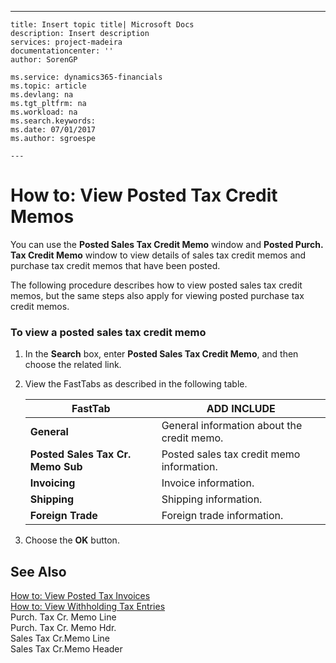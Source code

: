 ---
    title: Insert topic title| Microsoft Docs
    description: Insert description
    services: project-madeira
    documentationcenter: ''
    author: SorenGP

    ms.service: dynamics365-financials
    ms.topic: article
    ms.devlang: na
    ms.tgt_pltfrm: na
    ms.workload: na
    ms.search.keywords:
    ms.date: 07/01/2017
    ms.author: sgroespe

    ---
# How to: View Posted Tax Credit Memos
You can use the **Posted Sales Tax Credit Memo** window and **Posted Purch. Tax Credit Memo** window to view details of sales tax credit memos and purchase tax credit memos that have been posted.  
  
 The following procedure describes how to view posted sales tax credit memos, but the same steps also apply for viewing posted purchase tax credit memos.  
  
### To view a posted sales tax credit memo  
  
1.  In the **Search** box, enter **Posted Sales Tax Credit Memo**, and then choose the related link.  
  
2.  View the FastTabs as described in the following table.  
  
    |FastTab|ADD INCLUDE<!--[!INCLUDE[bp_tabledescription](../../includes/bp_tabledescription_md.md)]-->|  
    |-------------|---------------------------------------|  
    |**General**|General information about the credit memo.|  
    |**Posted Sales Tax Cr. Memo Sub**|Posted sales tax credit memo information.|  
    |**Invoicing**|Invoice information.|  
    |**Shipping**|Shipping information.|  
    |**Foreign Trade**|Foreign trade information.|  
  
3.  Choose the **OK** button.  
  
## See Also  
 [How to: View Posted Tax Invoices](../how-to-view-posted-tax-invoices.md)   
 [How to: View Withholding Tax Entries](../how-to-view-withholding-tax-entries.md)   
 Purch. Tax Cr. Memo Line   
 Purch. Tax Cr. Memo Hdr.   
 Sales Tax Cr.Memo Line   
 Sales Tax Cr.Memo Header